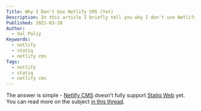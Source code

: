 ```yaml
---
Title: Why I Don't Use Netlify CMS (Yet)
Description: In this article I briefly tell you why I don't use Netlify CMS on a Statiq Web site yet.
Published: 2021-03-28
Author:
  - Val Paliy
Keywords:
  - netlify
  - statiq
  - netlify cms
Tags:
  - netlify
  - statiq
  - netlify cms
---
```


The answer is simple - [Netlify CMS](https://www.netlifycms.org/) doesn't fully support [Statiq Web](https://statiq.dev/web/) yet. You can read more on the subject [in this thread](https://answers.netlify.com/t/integrating-netlify-cms-into-statiq-website-config-yml-not-found/).
